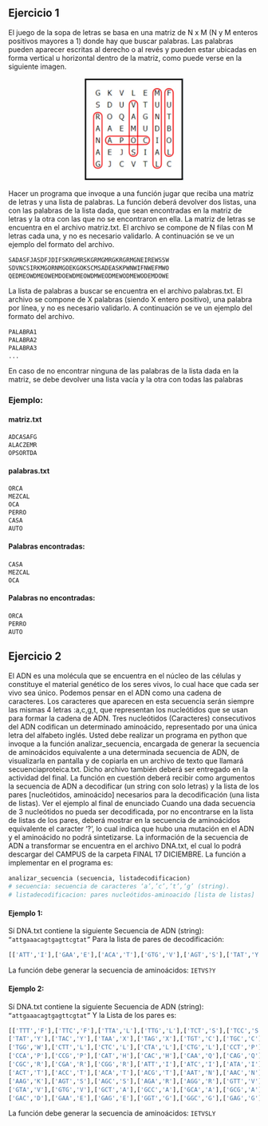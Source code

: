 ## Ejercicio 1
El juego de la sopa de letras se basa en una matriz de N x M (N y M enteros positivos mayores
a 1) donde hay que buscar palabras. Las palabras pueden aparecer escritas al derecho o al
revés y pueden estar ubicadas en forma vertical u horizontal dentro de la matriz, como puede
verse en la siguiente imagen.

<p align="center">
  <img width="200" src="https://github.com/ImNotGone/info-gnrl/blob/main/F-17-12-22/img-mat.jpeg">
</p>

Hacer un programa que invoque a una función jugar que reciba una matriz de letras y una
lista de palabras. La función deberá devolver dos listas, una con las palabras de la lista dada,
que sean encontradas en la matriz de letras y la otra con las que no se encontraron en ella.
La matriz de letras se encuentra en el archivo matriz.txt. El archivo se compone de N filas con
M letras cada una, y no es necesario validarlo. A continuación se ve un ejemplo del formato del
archivo.

```
SADASFJASDFJDIFSKRGMRSKGRMGMRGKRGRMGNEIREWSSW
SDVNCSIRKMGORNMGOEKGOKSCMSADEASKPWNWIFNWEFMWO
QEDMEOWDMEOWEMDOEWDMEOWDMWEODMEWODMEWODEMDOWE
```
La lista de palabras a buscar se encuentra en el archivo palabras.txt. El archivo se compone de
X palabras (siendo X entero positivo), una palabra por línea, y no es necesario validarlo. A
continuación se ve un ejemplo del formato del archivo.

```
PALABRA1
PALABRA2
PALABRA3
...
```
En caso de no encontrar ninguna de las palabras de la lista dada en la matriz, se debe devolver
una lista vacía y la otra con todas las palabras

### Ejemplo:

#### matriz.txt

```
ADCASAFG
ALACZEMR
OPSORTDA
```

#### palabras.txt
```
ORCA
MEZCAL
OCA
PERRO
CASA
AUTO
```

#### Palabras encontradas:
```
CASA
MEZCAL
OCA
```
#### Palabras no encontradas:
```
ORCA
PERRO
AUTO
```
## Ejercicio 2
El ADN es una molécula que se encuentra en el núcleo de las células y constituye el material
genético de los seres vivos, lo cual hace que cada ser vivo sea único.
Podemos pensar en el ADN como una cadena de caracteres. Los caracteres que aparecen en
esta secuencia serán siempre las mismas 4 letras :a,c,g,t, que representan los nucleótidos que
se usan para formar la cadena de ADN. Tres nucleótidos (Caracteres) consecutivos del ADN
codifican un determinado aminoácido, representado por una única letra del alfabeto inglés.
Usted debe realizar un programa en python que invoque a la función analizar_secuencia,
encargada de generar la secuencia de aminoácidos equivalente a una determinada secuencia
de ADN, de visualizarla en pantalla y de copiarla en un archivo de texto que llamará
secuenciaproteica.txt. Dicho archivo también deberá ser entregado en la actividad del final.
La función en cuestión deberá recibir como argumentos la secuencia de ADN a decodificar (un
string con solo letras) y la lista de los pares [nucleótidos, aminoácido] necesarios para la
decodificación (una lista de listas). Ver el ejemplo al final de enunciado
Cuando una dada secuencia de 3 nucleótidos no pueda ser decodificada, por no encontrarse en la
lista de listas de los pares, deberá mostrar en la secuencia de aminoácidos equivalente el caracter
‘?’, lo cual indica que hubo una mutación en el ADN y el aminoácido no podrá sintetizarse.
La información de la secuencia de ADN a transformar se encuentra en el archivo DNA.txt, el
cual lo podrá descargar del CAMPUS de la carpeta FINAL 17 DICIEMBRE.
La función a implementar en el programa es:

```py
analizar_secuencia (secuencia, listadecodificacion)
# secuencia: secuencia de caracteres ‘a’,’c’,’t’,‘g’ (string).
# listadecodificacion: pares nucleótidos-aminoacido [lista de listas]
```
#### Ejemplo 1:

Sí DNA.txt contiene la siguiente Secuencia de ADN (string):
`“attgaaacagtgagttcgtat”`
Para la lista de pares de decodificación:

```py
[['ATT','I'],['GAA','E'],['ACA','T'],['GTG','V'],['AGT','S'],['TAT','Y']]
```

La función debe generar la secuencia de aminoácidos: `IETVS?Y`

#### Ejemplo 2:

Sí DNA.txt contiene la siguiente Secuencia de ADN (string):
`“attgaaacagtgagttcgtat”`
Y la Lista de los pares es:
```py
[['TTT','F'],['TTC','F'],['TTA','L'],['TTG','L'],['TCT','S'],['TCC','S'],['TCA','S'],
['TAT','Y'],['TAC','Y'],['TAA','X'],['TAG','X'],['TGT','C'],['TGC','C'],['TGA','X'],
['TGG','W'],['CTT','L'],['CTC','L'],['CTA','L'],['CTG','L'],['CCT','P'],['CCC','P'],
['CCA','P'],['CCG','P'],['CAT','H'],['CAC','H'],['CAA','Q'],['CAG','Q'],['CGT','R'],
['CGC','R'],['CGA','R'],['CGG','R'],['ATT','I'],['ATC','I'],['ATA','I'],['ATG','M'],
['ACT','T'],['ACC','T'],['ACA','T'],['ACG','T'],['AAT','N'],['AAC','N'],['AAA','K'],
['AAG','K'],['AGT','S'],['AGC','S'],['AGA','R'],['AGG','R'],['GTT','V'],['GTC','V'],
['GTA','V'],['GTG','V'],['GCT','A'],['GCC','A'],['GCA','A'],['GCG','A'],['GAT','D'],
['GAC','D'],['GAA','E'],['GAG','E'],['GGT','G'],['GGC','G'],['GAG','G'],['GGG','G']]
```

La función debe generar la secuencia de aminoácidos: `IETVSLY`